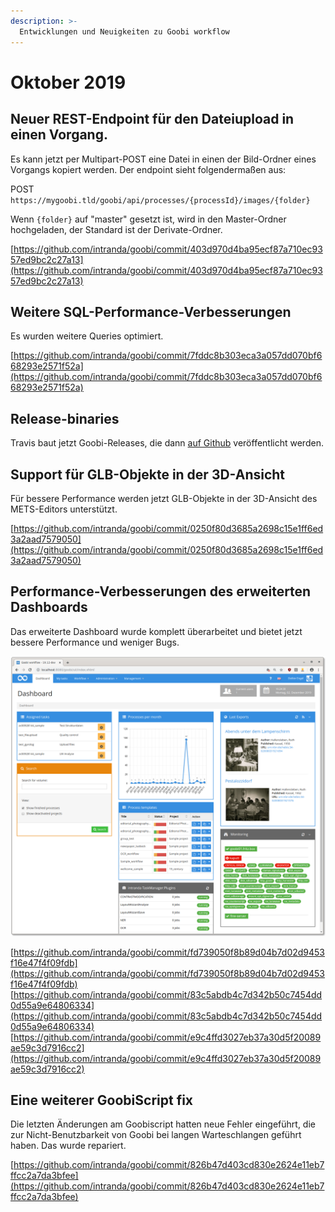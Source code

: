 ```yaml
---
description: >-
  Entwicklungen und Neuigkeiten zu Goobi workflow
---
```


# Oktober 2019

## Neuer REST-Endpoint für den Dateiupload in einen Vorgang.

Es kann jetzt per Multipart-POST eine Datei in einen der Bild-Ordner eines Vorgangs kopiert werden. Der endpoint sieht folgendermaßen aus:

POST `https://mygoobi.tld/goobi/api/processes/{processId}/images/{folder}`

Wenn `{folder}` auf "master" gesetzt ist, wird in den Master-Ordner hochgeladen, der Standard ist der Derivate-Ordner.

[https://github.com/intranda/goobi/commit/403d970d4ba95ecf87a710ec9357ed9bc2c27a13](https://github.com/intranda/goobi/commit/403d970d4ba95ecf87a710ec9357ed9bc2c27a13)

## Weitere SQL-Performance-Verbesserungen

Es wurden weitere Queries optimiert.

[https://github.com/intranda/goobi/commit/7fddc8b303eca3a057dd070bf668293e2571f52a](https://github.com/intranda/goobi/commit/7fddc8b303eca3a057dd070bf668293e2571f52a)

## Release-binaries

Travis baut jetzt Goobi-Releases, die dann [auf Github](https://github.com/intranda/goobi/releases) veröffentlicht werden.

## Support für GLB-Objekte in der 3D-Ansicht

Für bessere Performance werden jetzt GLB-Objekte in der 3D-Ansicht des METS-Editors unterstützt.

[https://github.com/intranda/goobi/commit/0250f80d3685a2698c15e1ff6ed3a2aad7579050](https://github.com/intranda/goobi/commit/0250f80d3685a2698c15e1ff6ed3a2aad7579050)

## Performance-Verbesserungen des erweiterten Dashboards

Das erweiterte Dashboard wurde komplett überarbeitet und bietet jetzt bessere Performance und weniger Bugs.

![](1910_dashboard.png)

[https://github.com/intranda/goobi/commit/fd739050f8b89d04b7d02d9453f16e47f4f09fdb](https://github.com/intranda/goobi/commit/fd739050f8b89d04b7d02d9453f16e47f4f09fdb) [https://github.com/intranda/goobi/commit/83c5abdb4c7d342b50c7454dd0d55a9e64806334](https://github.com/intranda/goobi/commit/83c5abdb4c7d342b50c7454dd0d55a9e64806334) [https://github.com/intranda/goobi/commit/e9c4ffd3027eb37a30d5f20089ae59c3d7916cc2](https://github.com/intranda/goobi/commit/e9c4ffd3027eb37a30d5f20089ae59c3d7916cc2)

## Eine weiterer GoobiScript fix

Die letzten Änderungen am Goobiscript hatten neue Fehler eingeführt, die zur Nicht-Benutzbarkeit von Goobi bei langen Warteschlangen geführt haben. Das wurde repariert.

[https://github.com/intranda/goobi/commit/826b47d403cd830e2624e11eb7ffcc2a7da3bfee](https://github.com/intranda/goobi/commit/826b47d403cd830e2624e11eb7ffcc2a7da3bfee)